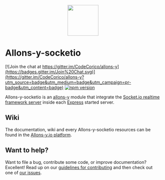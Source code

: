 <p align="center"><img src="http://codecorico.com/allons-y-logo.png" height="100" /></p>

# Allons-y-socketio

[![Join the chat at https://gitter.im/CodeCorico/allons-y](https://badges.gitter.im/Join%20Chat.svg)](https://gitter.im/CodeCorico/allons-y?utm_source=badge&utm_medium=badge&utm_campaign=pr-badge&utm_content=badge)
[![npm version](https://badge.fury.io/js/allons-y-socketio.svg)](https://badge.fury.io/js/allons-y-socketio)

Allons-y-socketio is an [allons-y](https://github.com/CodeCorico/allons-y) module that integrate the [Socket.io realtime framework server](https://www.npmjs.com/package/socket.io) inside each [Express](https://www.npmjs.com/package/express) started server.

## Wiki

The documentation, wiki and every Allons-y-socketio resources can be found in the [Allons-y.io platform](https://allons-y.io).

## Want to help?

Want to file a bug, contribute some code, or improve documentation? Excellent! Read up on our [guidelines for contributing](CONTRIBUTING.md) and then check out one of [our issues](https://github.com/CodeCorico/allons-y-socketio/issues).
